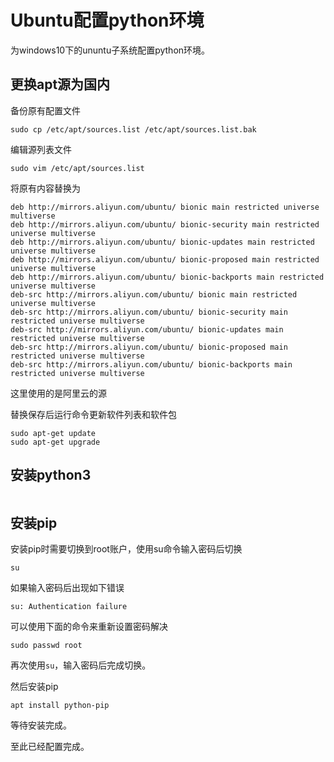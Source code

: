 # Ubuntu配置python环境

为windows10下的ununtu子系统配置python环境。

## 更换apt源为国内

备份原有配置文件

```shell
sudo cp /etc/apt/sources.list /etc/apt/sources.list.bak
```

编辑源列表文件

```shell
sudo vim /etc/apt/sources.list
```

将原有内容替换为

```shell
deb http://mirrors.aliyun.com/ubuntu/ bionic main restricted universe multiverse
deb http://mirrors.aliyun.com/ubuntu/ bionic-security main restricted universe multiverse
deb http://mirrors.aliyun.com/ubuntu/ bionic-updates main restricted universe multiverse
deb http://mirrors.aliyun.com/ubuntu/ bionic-proposed main restricted universe multiverse
deb http://mirrors.aliyun.com/ubuntu/ bionic-backports main restricted universe multiverse
deb-src http://mirrors.aliyun.com/ubuntu/ bionic main restricted universe multiverse
deb-src http://mirrors.aliyun.com/ubuntu/ bionic-security main restricted universe multiverse
deb-src http://mirrors.aliyun.com/ubuntu/ bionic-updates main restricted universe multiverse
deb-src http://mirrors.aliyun.com/ubuntu/ bionic-proposed main restricted universe multiverse
deb-src http://mirrors.aliyun.com/ubuntu/ bionic-backports main restricted universe multiverse
```

这里使用的是阿里云的源

替换保存后运行命令更新软件列表和软件包

```shell
sudo apt-get update
sudo apt-get upgrade
```

## 安装python3

```python

```

## 安装pip

安装pip时需要切换到root账户，使用su命令输入密码后切换

```shell
su
```

如果输入密码后出现如下错误

```shell
su: Authentication failure
```

可以使用下面的命令来重新设置密码解决

```shell
sudo passwd root
```

再次使用`su`，输入密码后完成切换。

然后安装pip

```shell
apt install python-pip
```

等待安装完成。

至此已经配置完成。